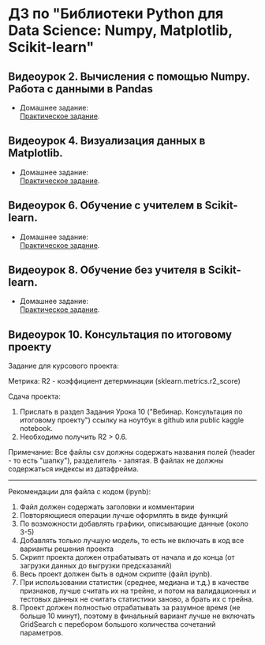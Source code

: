 # ДЗ по "Библиотеки Python для Data Science: Numpy, Matplotlib, Scikit-learn"

##  Видеоурок 2. Вычисления с помощью Numpy. Работа с данными в Pandas
* Домашнее задание:  
[Практическое задание](https://gbcdn.mrgcdn.ru/uploads/asset/5788493/attachment/61ba828f4889847285070f109c8e3c8d.pdf).

##  Видеоурок 4. Визуализация данных в Matplotlib.
* Домашнее задание:  
[Практическое задание](https://gbcdn.mrgcdn.ru/uploads/asset/5788494/attachment/c94a5de584715fcc5ef99b652ec48639.pdf).

##  Видеоурок 6. Обучение с учителем в Scikit-learn.
* Домашнее задание:  
[Практическое задание](https://gbcdn.mrgcdn.ru/uploads/asset/5788496/attachment/d8fe09d4348597c3d8cf86f8d459dc5d.pdf).

##  Видеоурок 8. Обучение без учителя в Scikit-learn.
* Домашнее задание:  
[Практическое задание](https://view.officeapps.live.com/op/view.aspx?src=https%3A%2F%2Fgbcdn.mrgcdn.ru%2Fuploads%2Fasset%2F6052863%2Fattachment%2F610b114c26fc0132814851294b0967ed.docx&wdOrigin=BROWSELINK).

## Видеоурок 10. Консультация по итоговому проекту
Задание для курсового проекта:

Метрика:
R2 - коэффициент детерминации (sklearn.metrics.r2_score)

Сдача проекта:
1. Прислать в раздел Задания Урока 10 ("Вебинар. Консультация по итоговому проекту")
ссылку на ноутбук в github или public kaggle notebook.
2. Необходимо получить R2 > 0.6.

Примечание:
Все файлы csv должны содержать названия полей (header - то есть "шапку"),
разделитель - запятая. В файлах не должны содержаться индексы из датафрейма.
____________
Рекомендации для файла с кодом (ipynb):
1. Файл должен содержать заголовки и комментарии
2. Повторяющиеся операции лучше оформлять в виде функций
3. По возможности добавлять графики, описывающие данные (около 3-5)
4. Добавлять только лучшую модель, то есть не включать в код все варианты решения проекта
5. Скрипт проекта должен отрабатывать от начала и до конца (от загрузки данных до выгрузки предсказаний)
6. Весь проект должен быть в одном скрипте (файл ipynb).
7. При использовании статистик (среднее, медиана и т.д.) в качестве признаков,
лучше считать их на трейне, и потом на валидационных и тестовых данных не считать 
статистики заново, а брать их с трейна.
8. Проект должен полностью отрабатывать за разумное время (не больше 10 минут),
поэтому в финальный вариант лучше не включать GridSearch с перебором 
большого количества сочетаний параметров.